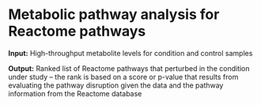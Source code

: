 # Metabolic pathway analysis for Reactome pathways

**Input:** High-throughput metabolite levels for condition and control samples

**Output:** Ranked list of Reactome pathways that perturbed in the condition under study – the rank is based on a score or p-value that results from evaluating the pathway disruption given the data and the pathway information from the Reactome database
